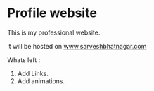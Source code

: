 # Profile website

This is my professional website.

it will be hosted on www.sarveshbhatnagar.com


Whats left :
1. Add Links.
2. Add animations.
